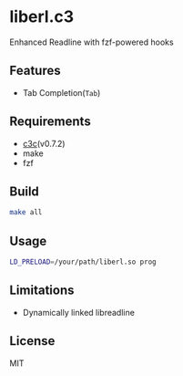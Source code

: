 # liberl.c3
Enhanced Readline with fzf-powered hooks

## Features
- Tab Completion(`Tab`)

## Requirements
- [c3c](https://github.com/c3lang/c3c)(v0.7.2)
- make
- fzf

## Build
```sh
make all
```

## Usage
```sh
LD_PRELOAD=/your/path/liberl.so prog
```

## Limitations
- Dynamically linked libreadline

## License
MIT
